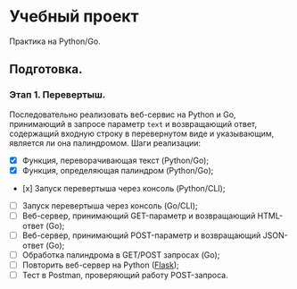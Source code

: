 # Учебный проект

Практика на Python/Go.

## Подготовка.



### Этап 1. Перевертыш.

Последовательно реализовать веб-сервис на Python и Go, принимающий в запросе параметр `text` и возвращающий ответ, содержащий входную строку в перевернутом виде и указывающим, является ли она палиндромом. Шаги реализации:

- [x] Функция, переворачивающая текст (Python/Go);
- [x] Функция, определяющая палиндром (Python/Go);
- [х] Запуск перевертыша через консоль (Python/CLI); 
- [ ] Запуск перевертыша через консоль (Go/CLI);
- [ ] Веб-сервер, принимающий GET-параметр и возвращающий HTML-ответ (Go);
- [ ] Веб-сервер, принимающий POST-параметр и возвращающий JSON-ответ (Go);
- [ ] Обработка палиндрома в GET/POST запросах (Go);
- [ ] Повторить веб-сервер на Python ([Flask](https://flask.palletsprojects.com/en/stable/quickstart/#a-minimal-application));
- [ ] Тест в Postman, проверяющий работу POST-запроса.
